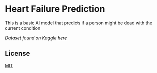 # Heart Failure Prediction

This is a basic AI model that predicts if a person might be dead with the current condition

_Dataset found on Kaggle [here](https://www.kaggle.com/datasets/aadarshvelu/heart-failure-prediction-clinical-records)_

## License

[MIT](https://choosealicense.com/licenses/mit/)
